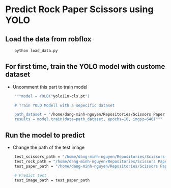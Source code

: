 # Predict Rock Paper Scissors using YOLO

## Load the data from robflox

```bash
    python load_data.py
```

## For first time, train the YOLO model with custome dataset

- Uncomment this part to train model

```bash
    """model = YOLO("yolo11n-cls.pt")

    # Train YOLO Modell with a sepecific dataset

    path_dataset = "/home/dang-minh-nguyen/Repositories/Scissors Paper Rock YOLO 2/Rock-Paper-Scissors-1"
    results = model.train(data=path_dataset, epochs=10, imgsz=640)"""
```

## Run the model to predict

- Change the path of the test image

```bash
    test_scissors_path = "/home/dang-minh-nguyen/Repositories/Scissors Paper Rock YOLO 2/test/scissor_test.jpg"
    test_rock_path = "/home/dang-minh-nguyen/Repositories/Scissors Paper Rock YOLO 2/test/rock.jpeg"
    test_paper_path = "/home/dang-minh-nguyen/Repositories/Scissors Paper Rock YOLO 2/test/paper.jpg"

    # Predict test
    test_image_path = test_paper_path
```
